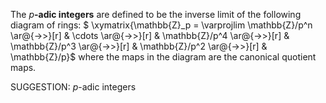 
The $p$**-adic integers** are defined to be the inverse limit of the following diagram of rings:
$ \xymatrix{\mathbb{Z}_p = \varprojlim \mathbb{Z}/p^n  \ar@{->>}[r] &  \cdots \ar@{->>}[r] & \mathbb{Z}/p^4 \ar@{->>}[r] & \mathbb{Z}/p^3 \ar@{->>}[r] & \mathbb{Z}/p^2 \ar@{->>}[r] & \mathbb{Z}/p}$ where the maps in the diagram are the canonical quotient maps.


SUGGESTION: $p$-adic integers